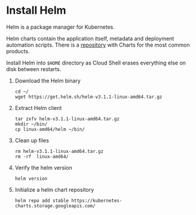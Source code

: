 Install Helm
=====================

Helm is a package manager for Kubernetes.

Helm charts contain the application itself, metadata and deployment automation scripts. There is a [repository](https://github.com/helm/charts) with Charts for the most common products.

Install Helm into `$HOME` directory as Cloud Shell erases everything else on disk between restarts.

1. Download the Helm binary

    ```
    cd ~/
    wget https://get.helm.sh/helm-v3.1.1-linux-amd64.tar.gz
    ```

1. Extract Helm client

    ```
    tar zxfv helm-v3.1.1-linux-amd64.tar.gz
    mkdir ~/bin/
    cp linux-amd64/helm ~/bin/
    ```

1. Clean up files

    ```
    rm helm-v3.1.1-linux-amd64.tar.gz
    rm -rf  linux-amd64/
    ```

1. Verify the helm version

    ```
    helm version
    ```

1. Initialize a helm chart repository

    ```
    helm repo add stable https://kubernetes-charts.storage.googleapis.com/
    ```
